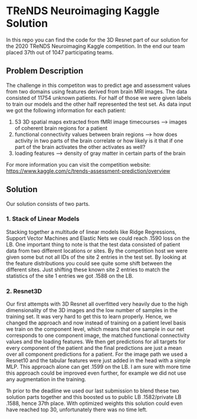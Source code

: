 # TReNDS Neuroimaging Kaggle Solution

In this repo you can find the code for the 3D Resnet part of our solution for the 2020 TReNDS Neuroimaging Kaggle competition. In the end our team placed 37th out of 1047 participating teams.

## Problem Description
The challenge in this competiton was to predict age and assessment values from two domains using features derived from brain MRI images.
The data consisted of 11754 unknown patients. For half of those we were given labels to train our models and the other half represented the test set.
As data input we got the following information for each patient:
  1. 53 3D spatial maps extracted from fMRI image timecourses --> images of coherent brain regions for a patient
  2. functional connectivity values between brain regions --> how does activity in two parts of the brain correlate or how likely is it that if one part of the brain activates the other activates as well?
  3. loading features --> density of gray matter in certain parts of the brain
  
For more information you can visit the competition website:
https://www.kaggle.com/c/trends-assessment-prediction/overview

## Solution
Our solution consists of two parts.

### 1. Stack of Linear Models
Stacking together a multitude of linear models like Ridge Regressions, Support Vector Machines and Elastic Nets we could reach .1590 loss on the LB. One important thing to note is that the test data consisted of patient data from two different locations or sites. By the competition host we were given some but not all IDs of the site 2 entries in the test set. By looking at the feature distributions you could see quite some shift between the different sites. Just shifting these known site 2 entries to match the statistics of the site 1 entries we got .1588 on the LB.

### 2. Resnet3D
Our first attempts with 3D Resnet all overfitted very heavily due to the high dimensionality of the 3D images and the low number of samples in the training set. It was very hard to get this to learn properly. Hence, we changed the approach and now instead of training on a patient level basis we train on the component level, which means that one sample in our net corresponds to one component image, the matched functional connectivity values and the loading features. We then get predictions for all targets for every component of the patient and the final predictions are just a mean over all component predictions for a patient. For the image path we used a Resnet10 and the tabular features were just added in the head with a simple MLP. This approach alone can get .1599 on the LB. I am sure with more time this approach could be improved even further, for example we did not use any augmentation in the training.

1h prior to the deadline we used our last submission to blend these two solution parts together and this boosted us to public LB .1582/private LB .1588, hence 37th place. With optimized weights this solution could even have reached top 30, unfortunately there was no time left.
